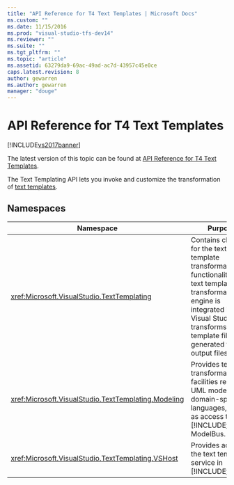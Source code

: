```yaml
---
title: "API Reference for T4 Text Templates | Microsoft Docs"
ms.custom: ""
ms.date: 11/15/2016
ms.prod: "visual-studio-tfs-dev14"
ms.reviewer: ""
ms.suite: ""
ms.tgt_pltfrm: ""
ms.topic: "article"
ms.assetid: 63279da9-69ac-49ad-ac7d-43957c45e0ce
caps.latest.revision: 8
author: gewarren
ms.author: gewarren
manager: "douge"
---
```

# API Reference for T4 Text Templates
[!INCLUDE[vs2017banner](../includes/vs2017banner.md)]

The latest version of this topic can be found at [API Reference for T4 Text Templates](https://docs.microsoft.com/visualstudio/modeling/api-reference-for-t4-text-templates).  
  
The Text Templating API lets you invoke and customize the transformation of [text templates](../modeling/code-generation-and-t4-text-templates.md).  
  
## Namespaces  
  
|Namespace|Purpose|  
|---------------|-------------|  
|<xref:Microsoft.VisualStudio.TextTemplating>|Contains classes for the text template transformation functionality. The text template transformation engine is integrated into Visual Studio, and transforms text template files into generated text output files.|  
|<xref:Microsoft.VisualStudio.TextTemplating.Modeling>|Provides text transformation facilities related to UML models and domain-specific languages, such as access to [!INCLUDE[vsprvs](../includes/vsprvs-md.md)] ModelBus.|  
|<xref:Microsoft.VisualStudio.TextTemplating.VSHost>|Provides access to the text templating service in [!INCLUDE[vsprvs](../includes/vsprvs-md.md)].|



